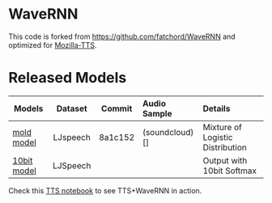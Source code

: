 # WaveRNN

This code is forked from https://github.com/fatchord/WaveRNN and optimized for [Mozilla-TTS](https://github.com/mozilla/TTS).

# Released Models
| Models        |Dataset | Commit            | Audio Sample  | Details |
| ------------- |:------:|:-----------------:|:--------------|:--------|
| [mold model](https://drive.google.com/drive/folders/1wpPn3a0KQc6EYtKL0qOi4NqEmhML71Ve?usp=sharing) |LJspeech| 8a1c152| (soundcloud)[] | Mixture of Logistic Distribution |
| [10bit model](https://drive.google.com/drive/folders/1VnTJfg2zmvochFNyX7oyUv9TFq6JsnVp?usp=sharing) | LJSpeech | | | Output with 10bit Softmax|

Check this [TTS notebook](https://github.com/mozilla/TTS/blob/master/notebooks/Benchmark.ipynb) to see TTS+WaveRNN in action. 